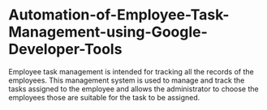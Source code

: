 # Automation-of-Employee-Task-Management-using-Google-Developer-Tools
Employee task management is intended for tracking all the records of the employees. This management system is used to manage and track the tasks assigned to the employee and allows the administrator to choose the employees those are suitable for the task to be assigned.
